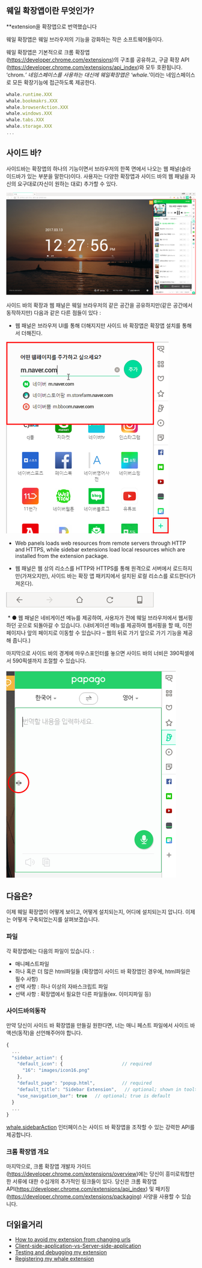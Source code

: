 ## 웨일 확장앱이란 무엇인가?
**extension을 확장앱으로 번역했습니다

웨일 확장앱은 웨일 브라우저의 기능을 강화하는 작은 소프트웨어들이다. 

웨일 확장앱은 기본적으로 크롬 확장앱(https://developer.chrome.com/extensions)의 구조를 공유하고, 구글 확장 API (https://developer.chrome.com/extensions/api_index)와 모두 호환됩니다. ‘chrom.*’ 네임스페이스를 사용하는 대신에 웨일확장앱은 ‘whale.*’이라는 네임스페이스로 모든 확장기능에 접근하도록 제공한다.

```javascript
whale.runtime.XXX
whale.bookmakrs.XXX
whale.browserAction.XXX
whale.windows.XXX
whale.tabs.XXX
whale.storage.XXX
...
```

## 사이드 바?

사이드바는 확장앱의 하나의 기능이면서 브라우저의 한쪽 면에서 나오는 웹 패널(슬라이드바가 있는 부분을 말한다)이다. 사용자는 다양한 확장앱과 사이드 바의 웹 패널을 자신의 요구대로(자신이 원하는 대로) 추가할 수 있다.

![NCapture005.PNG](docs/f6ad8410-0808-11e7-8942-1cab765a9168.png)

사이드 바의 확장과 웹 패널은 웨일 브라우저의 같은 공간을 공유하지만(같은 공간에서 동작하지만) 다음과 같은 다른 점들이 있다 :
  * 웹 패널은 브라우저 UI를 통해 더해지지만 사이드 바 확장앱은 확장앱 설치를 통해서 더해진다.

![NCapture008.PNG](docs/7b2e651a-0809-11e7-8d33-7fe5093d0132.png)

  * Web panels loads web resources from remote servers through HTTP and HTTPS, while sidebar extensions load local resources which are installed from the extension package.

  * 웹 패널은 웹 상의 리소스를 HTTP와 HTTPS를 통해 원격으로 서버에서 로드하지만(가져오지만), 사이드 바는 확장 앱 패키지에서 설치된 로컬 리소스를 로드한다(가져온다).

![NCapture007.PNG](docs/989e7932-0809-11e7-908c-7e3b96867080.png)

  * ● 웹 패널은 네비게이션 메뉴를 제공하여, 사용자가 전에 웨일 브라우저에서 웹서핑하던 곳으로 되돌아갈 수 있습니다. (내비게이션 메뉴를 제공하여 웹서핑을 할 때, 이전 페이지나 앞의 페이지로 이동할 수 있습니다 – 웹의 뒤로 가기 앞으로 가기 기능을 제공해 줍니다.) 


마지막으로 사이드 바의 경계에 마우스포인터를 놓으면 사이드 바의 너비은 390픽셀에서 590픽셀까지 조절할 수 있습니다.

![NCapture009.PNG](docs/1765d6e4-0809-11e7-89ee-d88ac06318be.png)

## 다음은?
이제 웨일 확장앱이 어떻게 보이고, 어떻게 설치되는지, 어디에 설치되는지 압니다. 이제는 어떻게 구축되었는지를 살펴보겠습니다.

### 파일
각 확장앱에는 다음의 파일이 있습니다. :

* 매니페스트파일
* 하나 혹은 더 많은 html파일들 (확장앱이 사이드 바 확장앱인 경우에, html파일은 필수 사항)
* 선택 사항 : 하나 이상의 자바스크립트 파일
* 선택 사항 : 확장앱에서 필요한 다른 파일들(ex. 이미지파일 등)

### 사이드바의동작
만약 당신이 사이드 바 확장앱을 만들길 원한다면, 너는 매니 페스트 파일에서 사이드 바 액션(동작)을 선언해주어야 합니다.
```javascript
{
  ...
  "sidebar_action": {
    "default_icon": {                      // required
      "16": "images/icon16.png"
    },
    "default_page": "popup.html",          // required
    "default_title": "Sidebar Extension",   // optional; shown in tooltip
    "use_navigation_bar": true   // optional; true is default
  }
  ...
}
```
[whale.sidebarAction](https://github.com/naver/whale-developers/wiki/whale.sidebarAction) 인터페이스는 사이드 바 확장앱을 조작할 수 있는 강력한 API를 제공합니다.

### 크롬 확장앱 개요
마지막으로, 크롬 확장앱 개발자 가이드(https://developer.chrome.com/extensions/overview)에는 당신이 흥미로워할만한 서류에 대한 수십개의 추가적인 링크들이 있다. 당신은 크롬 확장앱 API(https://developer.chrome.com/extensions/api_index) 및 패키징(https://developer.chrome.com/extensions/packaging) 사양을 사용할 수 있습니다.

## 더읽을거리
* [How to avoid my extension from changing urls](https://github.com/naver/whale-developers/wiki/How-to-avoid-my-extension-from-changing-urls)
* [Client-side-application-vs-Server-side-application](https://github.com/naver/whale-developers/wiki/Client-side-application-vs-Server-side-application)
* [Testing and debugging my extension](https://github.com/naver/whale-developers/wiki/How-to-test-and-debug-my-extension)
* [Registering my whale extension](https://store.whale.naver.com/developers)

